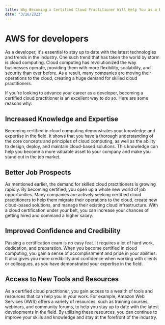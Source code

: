 ```yaml
---
title: Why Becoming a Certified Cloud Practitioner Will Help You as a Developer"
date: "3/16/2023"
---
```


# AWS for developers

As a developer, it's essential to stay up to date with the latest technologies and trends in the industry. One such trend that has taken the world by storm is cloud computing. Cloud computing has revolutionized the way businesses operate, providing them with more flexibility, scalability, and security than ever before. As a result, many companies are moving their operations to the cloud, creating a huge demand for skilled cloud practitioners.

If you're looking to advance your career as a developer, becoming a certified cloud practitioner is an excellent way to do so. Here are some reasons why:

## Increased Knowledge and Expertise

Becoming certified in cloud computing demonstrates your knowledge and expertise in the field. It shows that you have a thorough understanding of the core concepts and principles of cloud computing, as well as the ability to design, deploy, and maintain cloud-based solutions. This knowledge can help you become a more valuable asset to your company and make you stand out in the job market.

## Better Job Prospects

As mentioned earlier, the demand for skilled cloud practitioners is growing rapidly. By becoming certified, you open up a whole new world of job opportunities. Many companies are actively seeking certified cloud practitioners to help them migrate their operations to the cloud, create new cloud-based solutions, and manage their existing cloud infrastructure. With a cloud certification under your belt, you can increase your chances of getting hired and command a higher salary.

## Improved Confidence and Credibility

Passing a certification exam is no easy feat. It requires a lot of hard work, dedication, and preparation. When you become certified in cloud computing, you gain a sense of accomplishment and pride in your abilities. It also gives you more credibility and confidence when working with clients or colleagues, as you have demonstrated your expertise in the field.

## Access to New Tools and Resources

As a certified cloud practitioner, you gain access to a wealth of tools and resources that can help you in your work. For example, Amazon Web Services (AWS) offers a variety of resources, such as training courses, webinars, and community forums, to help you stay up to date with the latest developments in the field. By utilizing these resources, you can continue to improve your skills and knowledge and stay at the forefront of the industry.